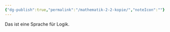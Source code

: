 ```yaml
---
{"dg-publish":true,"permalink":"/mathematik-2-2-kopie/","noteIcon":""}
---
```


Das ist eine Sprache für Logik.